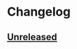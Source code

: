 # Changelog

## [Unreleased]


[unreleased]: https://github.com/slok/terraform-provider-goplugin/compare/v0.1.0...HEAD
[v0.1.0]: https://github.com/slok/terraform-provider-goplugin/releases/tag/v0.1.0
